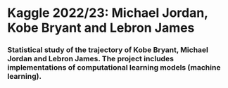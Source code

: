 # Kaggle 2022/23: Michael Jordan, Kobe Bryant and Lebron James
### Statistical study of the trajectory of Kobe Bryant, Michael Jordan and Lebron James. The project includes implementations of computational learning models (machine learning).
